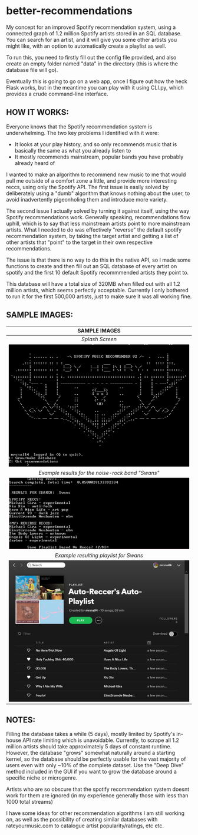 # better-recommendations
My concept for an improved Spotify recommendation system, using a connected graph of 1.2 million Spotify artists stored in an SQL database. You can search for an artist, and it will give you some other artists you might like, with an option to automatically create a playlist as well.

To run this, you need to firstly fill out the config file provided, and also create an empty folder named "data" in the directory (this is where the database file will go).

Eventually this is going to go on a web app, once I figure out how the heck Flask works, but in the meantime you can play with it using CLI.py, which provides a crude command-line interface.

HOW IT WORKS:
------------
Everyone knows that the Spotify recommendation system is underwhelming. The two key problems I identified with it were:
  - It looks at your play history, and so only recommends music that is basically the same as what you already listen to
  - It mostly recommends mainstream, popular bands you have probably already heard of

I wanted to make an algorithm to recommend new music to me that would pull me outside of a comfort zone a little, and provide more interesting reccs, using only the Spotify API. The first issue is easily solved by deliberately using a "dumb" algorithm that knows nothing about the user, to avoid inadvertently pigeonholing them and introduce more variety.

The second issue I actually solved by turning it against itself, using the way Spotify recommendations work.
Generally speaking, recommendations flow uphill, which is to say that less mainstream artists point to more mainstream artists. What I needed to do was effectively "reverse" the default spotify recommendation system, by taking the target artist and getting a list of other artists that "point" to the target in their own respective recommendations.

The issue is that there is no way to do this in the native API, so I made some functions to create and then fill out an SQL database of every artist on spotify and the first 10 default Spotify recommmended artists they point to.

This database will have a total size of 320MB when filled out with all 1.2 million artists, which seems perfectly acceptable. Currently I only bothered to run it for the first 500,000 artists, just to make sure it was all working fine.

SAMPLE IMAGES:
---------

|SAMPLE IMAGES|
|:---:|
|*Splash Screen*|
|![Menu screen](splash.PNG)|
| *Example results for the noise-rock band "Swans"*|
|![Search results](results.PNG)|
| *Example resulting playlist for Swans* |
|![Resulting Playlist](playlist.PNG)|


NOTES:
------
Filling the database takes a while (5 days), mostly limited by Spotify's in-house API rate limiting which is unavoidable. Currently, to scrape all 1.2 million artists should take approximately 5 days of constant runtime. However, the database "grows" somewhat naturally around a starting kernel, so the database should be perfectly usable for the vast majority of users even with only ~10% of the complete dataset. Use the "Deep Dive" method included in the GUI if you want to grow the database around a specific niche or microgenre.

Artists who are so obscure that the spotify recommendation system doesnt work for them are ignored (in my experience generally those with less than 1000 total streams)

I have some ideas for other recommendation algorithms I am still working on, as well as the possibility of creating similar databases with rateyourmusic.com to catalogue artist popularity/ratings, etc etc.
